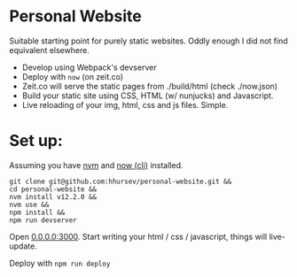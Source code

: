 # Personal Website

Suitable starting point for purely static websites. Oddly enough I did not find equivalent elsewhere.

- Develop using Webpack's devserver
- Deploy with `now` (on zeit.co)
- Zeit.co will serve the static pages from ./build/html (check ./now.json)
- Build your static site using CSS, HTML (w/ nunjucks) and Javascript.
- Live reloading of your img, html, css and js files. Simple.


# Set up:

Assuming you have [nvm](https://github.com/nvm-sh/nvm#installation-and-update) and [now (cli)](https://zeit.co/download) installed.

```
git clone git@github.com:hhursev/personal-website.git &&
cd personal-website &&
nvm install v12.2.0 &&
nvm use &&
npm install &&
npm run devserver
```

Open [0.0.0.0:3000](http://0.0.0.0:3000). Start writing your html / css / javascript, things will live-update.


Deploy with `npm run deploy`

